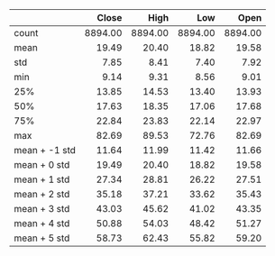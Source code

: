 |               |   Close |    High |     Low |    Open |
|:--------------|--------:|--------:|--------:|--------:|
| count         | 8894.00 | 8894.00 | 8894.00 | 8894.00 |
| mean          |   19.49 |   20.40 |   18.82 |   19.58 |
| std           |    7.85 |    8.41 |    7.40 |    7.92 |
| min           |    9.14 |    9.31 |    8.56 |    9.01 |
| 25%           |   13.85 |   14.53 |   13.40 |   13.93 |
| 50%           |   17.63 |   18.35 |   17.06 |   17.68 |
| 75%           |   22.84 |   23.83 |   22.14 |   22.97 |
| max           |   82.69 |   89.53 |   72.76 |   82.69 |
| mean + -1 std |   11.64 |   11.99 |   11.42 |   11.66 |
| mean + 0 std  |   19.49 |   20.40 |   18.82 |   19.58 |
| mean + 1 std  |   27.34 |   28.81 |   26.22 |   27.51 |
| mean + 2 std  |   35.18 |   37.21 |   33.62 |   35.43 |
| mean + 3 std  |   43.03 |   45.62 |   41.02 |   43.35 |
| mean + 4 std  |   50.88 |   54.03 |   48.42 |   51.27 |
| mean + 5 std  |   58.73 |   62.43 |   55.82 |   59.20 |